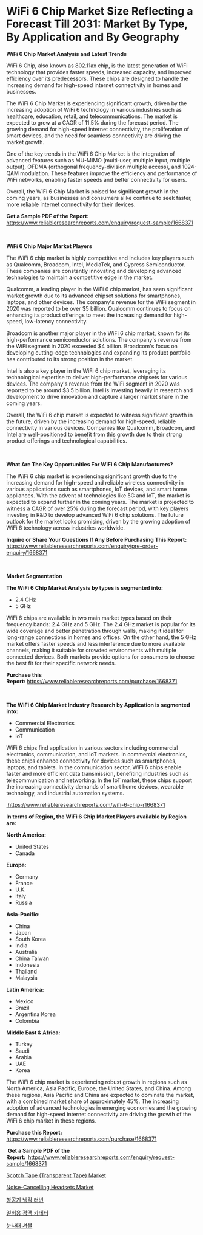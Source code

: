 <p><h1>WiFi 6 Chip Market Size Reflecting a Forecast Till 2031: Market By Type, By Application and By Geography</h1></p><p><strong>WiFi 6 Chip Market Analysis and Latest Trends</strong></p>
<p><p>WiFi 6 Chip, also known as 802.11ax chip, is the latest generation of WiFi technology that provides faster speeds, increased capacity, and improved efficiency over its predecessors. These chips are designed to handle the increasing demand for high-speed internet connectivity in homes and businesses.</p><p>The WiFi 6 Chip Market is experiencing significant growth, driven by the increasing adoption of WiFi 6 technology in various industries such as healthcare, education, retail, and telecommunications. The market is expected to grow at a CAGR of 11.5% during the forecast period. The growing demand for high-speed internet connectivity, the proliferation of smart devices, and the need for seamless connectivity are driving the market growth.</p><p>One of the key trends in the WiFi 6 Chip Market is the integration of advanced features such as MU-MIMO (multi-user, multiple input, multiple output), OFDMA (orthogonal frequency-division multiple access), and 1024-QAM modulation. These features improve the efficiency and performance of WiFi networks, enabling faster speeds and better connectivity for users.</p><p>Overall, the WiFi 6 Chip Market is poised for significant growth in the coming years, as businesses and consumers alike continue to seek faster, more reliable internet connectivity for their devices.</p></p>
<p><strong>Get a Sample PDF of the Report:&nbsp;</strong> <a href="https://www.reliableresearchreports.com/enquiry/request-sample/1668371">https://www.reliableresearchreports.com/enquiry/request-sample/1668371</a></p>
<p>&nbsp;</p>
<p><strong>WiFi 6 Chip Major Market Players</strong></p>
<p><p>The WiFi 6 chip market is highly competitive and includes key players such as Qualcomm, Broadcom, Intel, MediaTek, and Cypress Semiconductor. These companies are constantly innovating and developing advanced technologies to maintain a competitive edge in the market.</p><p>Qualcomm, a leading player in the WiFi 6 chip market, has seen significant market growth due to its advanced chipset solutions for smartphones, laptops, and other devices. The company's revenue for the WiFi segment in 2020 was reported to be over $5 billion. Qualcomm continues to focus on enhancing its product offerings to meet the increasing demand for high-speed, low-latency connectivity.</p><p>Broadcom is another major player in the WiFi 6 chip market, known for its high-performance semiconductor solutions. The company's revenue from the WiFi segment in 2020 exceeded $4 billion. Broadcom's focus on developing cutting-edge technologies and expanding its product portfolio has contributed to its strong position in the market.</p><p>Intel is also a key player in the WiFi 6 chip market, leveraging its technological expertise to deliver high-performance chipsets for various devices. The company's revenue from the WiFi segment in 2020 was reported to be around $3.5 billion. Intel is investing heavily in research and development to drive innovation and capture a larger market share in the coming years.</p><p>Overall, the WiFi 6 chip market is expected to witness significant growth in the future, driven by the increasing demand for high-speed, reliable connectivity in various devices. Companies like Qualcomm, Broadcom, and Intel are well-positioned to benefit from this growth due to their strong product offerings and technological capabilities.</p></p>
<p>&nbsp;</p>
<p><strong>What Are The Key Opportunities For WiFi 6 Chip Manufacturers?</strong></p>
<p><p>The WiFi 6 chip market is experiencing significant growth due to the increasing demand for high-speed and reliable wireless connectivity in various applications such as smartphones, IoT devices, and smart home appliances. With the advent of technologies like 5G and IoT, the market is expected to expand further in the coming years. The market is projected to witness a CAGR of over 25% during the forecast period, with key players investing in R&D to develop advanced WiFi 6 chip solutions. The future outlook for the market looks promising, driven by the growing adoption of WiFi 6 technology across industries worldwide.</p></p>
<p><strong>Inquire or Share Your Questions If Any Before Purchasing This Report:</strong> <a href="https://www.reliableresearchreports.com/enquiry/pre-order-enquiry/1668371">https://www.reliableresearchreports.com/enquiry/pre-order-enquiry/1668371</a></p>
<p>&nbsp;</p>
<p><strong>Market Segmentation</strong></p>
<p><strong>The WiFi 6 Chip Market Analysis by types is segmented into:</strong></p>
<p><ul><li>2.4 GHz</li><li>5 GHz</li></ul></p>
<p><p>WiFi 6 chips are available in two main market types based on their frequency bands: 2.4 GHz and 5 GHz. The 2.4 GHz market is popular for its wide coverage and better penetration through walls, making it ideal for long-range connections in homes and offices. On the other hand, the 5 GHz market offers faster speeds and less interference due to more available channels, making it suitable for crowded environments with multiple connected devices. Both markets provide options for consumers to choose the best fit for their specific network needs.</p></p>
<p><strong>Purchase this Report:&nbsp;</strong><a href="https://www.reliableresearchreports.com/purchase/1668371">https://www.reliableresearchreports.com/purchase/1668371</a></p>
<p>&nbsp;</p>
<p><strong>The WiFi 6 Chip Market Industry Research by Application is segmented into:</strong></p>
<p><ul><li>Commercial Electronics</li><li>Communication</li><li>IoT</li></ul></p>
<p><p>WiFi 6 chips find application in various sectors including commercial electronics, communication, and IoT markets. In commercial electronics, these chips enhance connectivity for devices such as smartphones, laptops, and tablets. In the communication sector, WiFi 6 chips enable faster and more efficient data transmission, benefiting industries such as telecommunication and networking. In the IoT market, these chips support the increasing connectivity demands of smart home devices, wearable technology, and industrial automation systems.</p></p>
<p><a href="https://www.reliableresearchreports.com/wifi-6-chip-r1668371">&nbsp;https://www.reliableresearchreports.com/wifi-6-chip-r1668371</a></p>
<p><strong>In terms of Region, the WiFi 6 Chip Market Players available by Region are:</strong></p>
<p>
    <p> <strong> North America: </strong>
        <ul>
            <li>United States</li>
            <li>Canada</li>
        </ul>
        </p> 
    <p> <strong> Europe: </strong>
        <ul>
            <li>Germany</li>
            <li>France</li>
            <li>U.K.</li>
            <li>Italy</li>
            <li>Russia</li>
        </ul>
        </p> 
    <p> <strong> Asia-Pacific: </strong>
        <ul>
            <li>China</li>
            <li>Japan</li>
            <li>South Korea</li>
            <li>India</li>
            <li>Australia</li>
            <li>China Taiwan</li>
            <li>Indonesia</li>
            <li>Thailand</li>
            <li>Malaysia</li>
        </ul>
        </p> 
    <p> <strong> Latin America: </strong>
        <ul>
            <li>Mexico</li>
            <li>Brazil</li>
            <li>Argentina Korea</li>
            <li>Colombia</li>
        </ul>
        </p> 
    <p> <strong> Middle East & Africa: </strong>
        <ul>
            <li>Turkey</li>
            <li>Saudi</li>
            <li>Arabia</li>
            <li>UAE</li>
            <li>Korea</li>
        </ul>
    </p>
    </p>
<p><p>The WiFi 6 chip market is experiencing robust growth in regions such as North America, Asia Pacific, Europe, the United States, and China. Among these regions, Asia Pacific and China are expected to dominate the market, with a combined market share of approximately 45%. The increasing adoption of advanced technologies in emerging economies and the growing demand for high-speed internet connectivity are driving the growth of the WiFi 6 chip market in these regions.</p></p>
<p><strong>Purchase this Report: </strong><a href="https://www.reliableresearchreports.com/purchase/1668371">https://www.reliableresearchreports.com/purchase/1668371</a></p>
<p>&nbsp;<strong>Get a Sample PDF of the Report:&nbsp;&nbsp;</strong><a href="https://www.reliableresearchreports.com/enquiry/request-sample/1668371">https://www.reliableresearchreports.com/enquiry/request-sample/1668371</a></p>
<p><strong></strong></p>
<p><p><a href="https://github.com/thereveren80/Market-Research-Report-List-1/blob/main/scotch-tape-transparent-tape-market.md">Scotch Tape (Transparent Tape) Market</a></p><p><a href="https://github.com/whpnbwim9/Market-Research-Report-List-1/blob/main/noise-cancelling-headsets-market.md">Noise-Cancelling Headsets Market</a></p><p><a href="https://medium.com/@jodyomenick905/%ED%95%AD%EA%B3%B5%EA%B8%B0-%EB%83%89%EA%B0%81%ED%84%B0%EB%B9%88-%EC%8B%9C%EC%9E%A5-%EA%B7%9C%EB%AA%A8-%EB%B0%8F-%EC%A0%90%EC%9C%A0%EC%9C%A8-%EB%B6%84%EC%84%9D-%EC%84%B1%EC%9E%A5-%EB%8F%99%ED%96%A5-%EB%B0%8F-%EC%98%88%EC%B8%A1-2024-2031-5070f85ef8e9">항공기 냉각 터빈</a></p><p><a href="https://github.com/OliverBarry1954/Market-Research-Report-List-1/blob/main/8711677156029.md">일회용 정맥 카테터</a></p><p><a href="https://medium.com/@axintepreda1/%EC%82%B0%EC%82%AC%ED%83%9C-%EC%82%BD-%EC%8B%9C%EC%9E%A5-%EB%B3%B4%EA%B3%A0%EC%84%9C%EB%8A%94-%EC%A0%9C%ED%92%88-%EC%9C%A0%ED%98%95-%ED%94%8C%EB%9D%BC%EC%8A%A4%ED%8B%B1-%EC%8A%A4%EB%85%B8%EC%9A%B0-%EC%85%94%EB%B8%94-%EC%95%8C%EB%A3%A8%EB%AF%B8%EB%8A%84-%EC%8A%A4%EB%85%B8%EC%9A%B0-%EC%85%94%EB%B8%94-%EC%8A%A4%ED%8B%B8-%EC%8A%A4%EB%85%B8%EC%9A%B0-%EC%85%94%EB%B8%94-%EC%B5%9C%EC%A2%85-%EC%82%AC%EC%9A%A9-%EC%99%80%EC%9D%BC%EB%93%9C-%EC%BA%A0%ED%95%91-%ED%95%84%EB%93%9C-%EB%A0%88%EC%8A%A4%ED%81%90-%EA%B8%B0%ED%83%80-%EB%B0%8F-%EC%A7%80%EC%97%AD-2024%EB%85%84-972de1c2a2db">눈사태 셔블</a></p></p>
